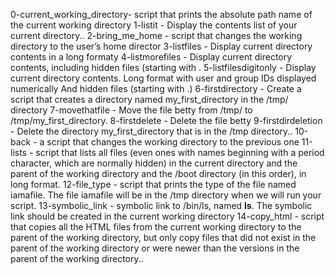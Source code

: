0-current_working_directory- script that prints the absolute path name of the current working directory
1-listit - Display the contents list of your current directory..
2-bring_me_home - script that changes the working directory to the user’s home director
3-listfiles - Display current directory contents in a long formaty
4-listmorefiles - Display current directory contents, including hidden files (starting with .
5-listfilesdigitonly - Display current directory contents. Long format with user and group IDs displayed numerically And hidden files (starting with .)
6-firstdirectory - Create a script that creates a directory named my_first_directory in the /tmp/ directory
7-movethatfile - Move the file betty from /tmp/ to /tmp/my_first_directory.
8-firstdelete - Delete the file betty
9-firstdirdeletion - Delete the directory my_first_directory that is in the /tmp directory..
10-back - a script that changes the working directory to the previous one
11-lists - script that lists all files (even ones with names beginning with a period character, which are normally hidden) in the current directory and the parent of the working directory and the /boot directory (in this order), in long format.
12-file_type - script that prints the type of the file named iamafile. The file iamafile will be in the /tmp directory when we will run your script.
13-symbolic_link - symbolic link to /bin/ls, named __ls__. The symbolic link should be created in the current working directory
14-copy_html - script that copies all the HTML files from the current working directory to the parent of the working directory, but only copy files that did not exist in the parent of the working directory or were newer than the versions in the parent of the working directory..
